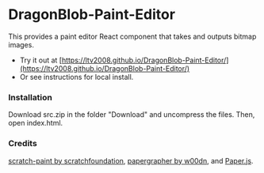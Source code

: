 # DragonBlob-Paint-Editor
This provides a paint editor React component that takes and outputs bitmap images.
- Try it out at [https://ltv2008.github.io/DragonBlob-Paint-Editor/](https://ltv2008.github.io/DragonBlob-Paint-Editor/)
- Or see instructions for local install.
### Installation
Download src.zip in the folder "Download" and uncompress the files.
Then, open index.html.
### Credits
[scratch-paint by scratchfoundation](https://github.com/scratchfoundation/scratch-paint), [papergrapher by w00dn](https://github.com/w00dn/papergrapher), and [Paper.js](https://github.com/paperjs/paper.js). 

